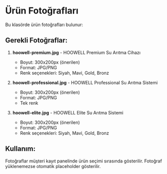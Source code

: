 # Ürün Fotoğrafları

Bu klasörde ürün fotoğrafları bulunur:

## Gerekli Fotoğraflar:

1. **hoowell-premium.jpg** - HOOWELL Premium Su Arıtma Cihazı
   - Boyut: 300x200px (önerilen)
   - Format: JPG/PNG
   - Renk seçenekleri: Siyah, Mavi, Gold, Bronz

2. **hoowell-professional.jpg** - HOOWELL Professional Su Arıtma Sistemi
   - Boyut: 300x200px (önerilen)
   - Format: JPG/PNG
   - Tek renk

3. **hoowell-elite.jpg** - HOOWELL Elite Su Arıtma Sistemi
   - Boyut: 300x200px (önerilen)
   - Format: JPG/PNG
   - Renk seçenekleri: Siyah, Mavi, Gold, Bronz

## Kullanım:
Fotoğraflar müşteri kayıt panelinde ürün seçimi sırasında gösterilir.
Fotoğraf yüklenemezse otomatik placeholder gösterilir.